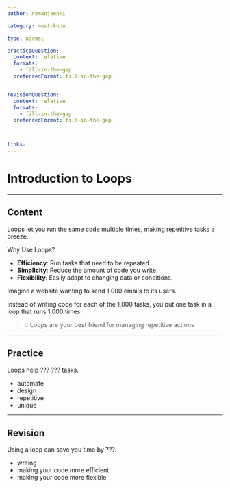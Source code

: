 ```yaml
---
author: nemanjaenki

category: must-know

type: normal

practiceQuestion:
  context: relative
  formats:
    - fill-in-the-gap
  preferredFormat: fill-in-the-gap


revisionQuestion:
  context: relative
  formats:
    - fill-in-the-gap
  preferredFormat: fill-in-the-gap



links:
---
```


# Introduction to Loops

---
## Content

Loops let you run the same code multiple times, making repetitive tasks a breeze.

Why Use Loops?

- **Efficiency**: Run tasks that need to be repeated.
- **Simplicity**: Reduce the amount of code you write.
- **Flexibility**: Easily adapt to changing data or conditions.

Imagine a website wanting to send 1,000 emails to its users.

Instead of writing code for each of the 1,000 tasks, you put one task in a loop that runs 1,000 times.

>💡 Loops are your best friend for managing repetitive actions
---
## Practice

Loops help ??? ??? tasks.

- automate
- design
- repetitive
- unique

---
## Revision

Using a loop can save you time by ???.

- writing
- making your code more efficient
- making your code more flexible
